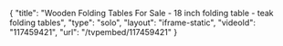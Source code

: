 {
    "title": "Wooden Folding Tables For Sale - 18 inch folding table - teak folding tables",
    "type": "solo",
    "layout": "iframe-static",
    "videoId": "117459421",
    "url": "\/tvpembed\/117459421"
}